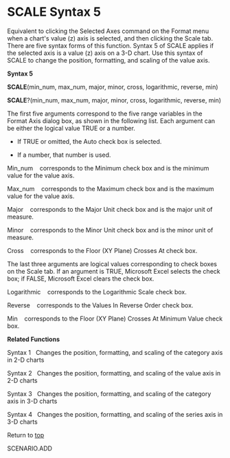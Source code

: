 SCALE Syntax 5
==============

Equivalent to clicking the Selected Axes command on the Format menu when
a chart\'s value (z) axis is selected, and then clicking the Scale tab.
There are five syntax forms of this function. Syntax 5 of SCALE applies
if the selected axis is a value (z) axis on a 3-D chart. Use this syntax
of SCALE to change the position, formatting, and scaling of the value
axis.

**Syntax 5**

**SCALE**(min\_num, max\_num, major, minor, cross, logarithmic, reverse,
min)

**SCALE**?(min\_num, max\_num, major, minor, cross, logarithmic,
reverse, min)

The first five arguments correspond to the five range variables in the
Format Axis dialog box, as shown in the following list. Each argument
can be either the logical value TRUE or a number.

-   If TRUE or omitted, the Auto check box is selected.

-   If a number, that number is used.

Min\_num    corresponds to the Minimum check box and is the minimum
value for the value axis.

Max\_num    corresponds to the Maximum check box and is the maximum
value for the value axis.

Major    corresponds to the Major Unit check box and is the major unit
of measure.

Minor    corresponds to the Minor Unit check box and is the minor unit
of measure.

Cross    corresponds to the Floor (XY Plane) Crosses At check box.

The last three arguments are logical values corresponding to check boxes
on the Scale tab. If an argument is TRUE, Microsoft Excel selects the
check box; if FALSE, Microsoft Excel clears the check box.

Logarithmic    corresponds to the Logarithmic Scale check box.

Reverse    corresponds to the Values In Reverse Order check box.

Min    corresponds to the Floor (XY Plane) Crosses At Minimum Value
check box.

**Related Functions**

Syntax 1   Changes the position, formatting, and scaling of the category
axis in 2-D charts

Syntax 2   Changes the position, formatting, and scaling of the value
axis in 2-D charts

Syntax 3   Changes the position, formatting, and scaling of the category
axis in 3-D charts

Syntax 4   Changes the position, formatting, and scaling of the series
axis in 3-D charts

Return to [top](#Q)

SCENARIO.ADD
